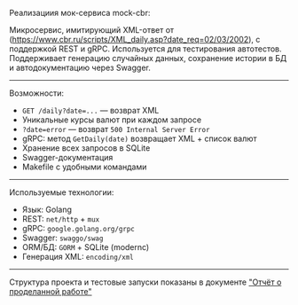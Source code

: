 Реализациия мок-сервиса mock-cbr:

Микросервис, имитирующий XML-ответ от (https://www.cbr.ru/scripts/XML_daily.asp?date_req=02/03/2002), с поддержкой REST и gRPC. Используется для тестирования автотестов. Поддерживает генерацию случайных данных, сохранение истории в БД и автодокументацию через Swagger.

----------------------------------------------------------------

Возможности:
- `GET /daily?date=...` — возврат XML
- Уникальные курсы валют при каждом запросе
- `?date=error` — возврат `500 Internal Server Error`
- gRPC: метод `GetDaily(date)` возвращает XML + список валют
- Хранение всех запросов в SQLite
- Swagger-документация
- Makefile с удобными командами
----------------------------------------------------------------

Используемые технологии:
- Язык: Golang
- REST: `net/http` + `mux`
- gRPC: `google.golang.org/grpc`
- Swagger: `swaggo/swag`
- ORM/БД: `GORM` + SQLite (modernc)
- Генерация XML: `encoding/xml`
----------------------------------------------------------------

Структура проекта и тестовые запуски показаны в документе ["Отчёт о проделанной работе"](./Отчёт%20о%20проделанной%20работе.DOCX)

